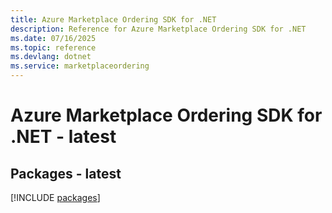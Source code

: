 ```yaml
---
title: Azure Marketplace Ordering SDK for .NET
description: Reference for Azure Marketplace Ordering SDK for .NET
ms.date: 07/16/2025
ms.topic: reference
ms.devlang: dotnet
ms.service: marketplaceordering
---
```

# Azure Marketplace Ordering SDK for .NET - latest
## Packages - latest
[!INCLUDE [packages](marketplace-ordering-index.md)]